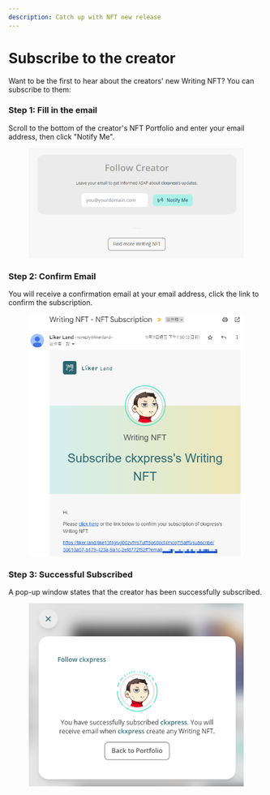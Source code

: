 ```yaml
---
description: Catch up with NFT new release
---
```


# Subscribe to the creator

Want to be the first to hear about the creators' new Writing NFT? You can subscribe to them:

### Step 1: Fill in the email

Scroll to the bottom of the creator's NFT Portfolio and enter your email address, then click "Notify Me".

<figure><img src="../../.gitbook/assets/subscribe creator 1.png" alt=""><figcaption></figcaption></figure>

### Step 2: Confirm Email

You will receive a confirmation email at your email address, click the link to confirm the subscription.

<figure><img src="../../.gitbook/assets/subscribe creator 2.png" alt=""><figcaption></figcaption></figure>

### Step 3: Successful Subscribed

A pop-up window states that the creator has been successfully subscribed.

<figure><img src="../../.gitbook/assets/subscribe creator 3.png" alt=""><figcaption></figcaption></figure>
